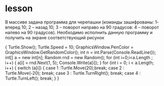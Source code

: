 # lesson


В массиве задана программа для
черепашки (команды зашифрованы: 1- вперед 10; 2 – назад 10; 3 – поворот направо
на 90 градусов: 4 – поворот налево на 90 градусов). Необходимо исполнить данную
программу и получить на экране соответствующий рисунок

{
            Turtle.Show();
            Turtle.Speed = 10;
            GraphicsWindow.PenColor = GraphicsWindow.GetRandomColor();
            int n = int.Parse(Console.ReadLine());
            int[] a = new int[n];
            Random rnd = new Random();
            for (int i=0;i<a.Length ; i++)
            {
                a[i] = rnd.Next(1, 5);
                Console.Write(a[i]);
            }
                for (int i = 0; i < a.Length; i++)
                {
                    switch (a[i])
                    {
                        case 1 :Turtle.Move(20);break;
                        case 2 : Turtle.Move(-20); break;
                        case 3 : Turtle.TurnRight(); break;
                        case 4 : Turtle.TurnLeft(); break;
                    }
                }

